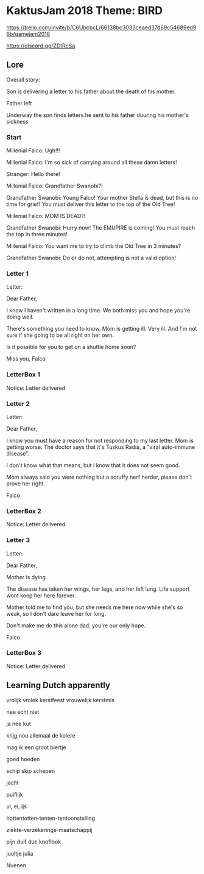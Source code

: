 # KaktusJam 2018 Theme: BIRD

https://trello.com/invite/b/C6UbcbcL/66138bc3033ceaed37d69c54689ed96b/gamejam2018

https://discord.gg/ZDtRcSa

## Lore

Overall story:

Son is delivering a letter to his father about the death of his mother.

Father left 

Underway the son finds letters he sent to his father duuring his mother's sickness

### Start
Millenial Falco: Ugh!!!

Millenial Falco: I'm so sick of carrying around all these damn letters!

Stranger: Hello there!

Millenial Falco: Grandfather Swanobi?!

Grandfather Swanobi: Young Falco! Your mother Stella is dead, but this is no time for grief! You must deliver this letter to the top of the Old Tree!

Millenial Falco: MOM IS DEAD?!

Grandfather Swanobi: Hurry now! The EMUPIRE is coming! You must reach the top in three minutes!

Millenial Falco: You want me to try to climb the Old Tree in 3 minutes?

Grandfather Swanobi: Do or do not, attempting is not a valid option!

### Letter 1 

Letter: 
  
Dear Father,
  
I know I haven't written in a long time. We both miss you and hope you're doing well.

There's something you need to know. Mom is getting ill. Very ill. And I'm not sure if she going to be all right on her own.

Is it possible for you to get on a shuttle home soon?

Miss you,
Falco

### LetterBox 1
Notice: Letter delivered

### Letter 2
Letter:

Dear Father,

I know you must have a reason for not responding to my last letter. Mom is getting worse. The doctor says that it's Tuskus Radia, a "viral auto-immune disease". 

I don't know what that means, but I know that it does not seem good. 

Mom always said you were nothing but a scruffy nerf herder, please don't prove her right.



Falco

### LetterBox 2
Notice: Letter delivered

### Letter 3
Letter:

Dear Father,

Mother is dying.

The disease has taken her wings, her legs, and her left lung.
Life support wont keep her here forever.

Mother told me to find you, but she needs me here now while she's so weak, so I don't dare leave her for long.

Don't make me do this alone dad, you're our only hope.

Falco

### LetterBox 3
Notice: Letter delivered

## Learning Dutch apparently

vrolijk vrolek kerstfeest
vrouwelijk
kerstmis

nee echt niet

ja nee kut

krijg nou allemaal de kolere

mag ik een groot biertje

goed
hoeden

schip
skip
schepen

jacht

puiflijk

ui, ei, ijs

hottentotten-tenten-tentoonstelling

ziekte-verzekerings-maatschappij

pijn
duif
due
knoflook

juultje
julia

Nuenen

